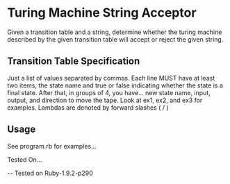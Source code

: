 Turing Machine String Acceptor
==

Given a transition table and a string, determine whether the turing machine described by the given transition table will accept or reject the given string.

Transition Table Specification
--

Just a list of values separated by commas. Each line MUST have at least two items, the state name and true or false indicating whether the state is a final state. After that, in groups of 4, you have... new state name, input, output,  and direction to move the tape. Look at ex1, ex2, and ex3 for examples. Lambdas are denoted by forward slashes ( / )

Usage
--

See program.rb for examples...

Tested On...

--
Tested on Ruby-1.9.2-p290
